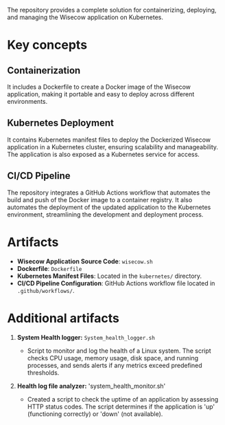The repository provides a complete solution for containerizing, deploying, and managing the Wisecow application on Kubernetes.

# Key concepts
## Containerization 
It includes a Dockerfile to create a Docker image of the Wisecow application, making it portable and easy to deploy across different environments.

## Kubernetes Deployment
It contains Kubernetes manifest files to deploy the Dockerized Wisecow application in a Kubernetes cluster, ensuring scalability and manageability. The application is also exposed as a Kubernetes service for access.

## CI/CD Pipeline
The repository integrates a GitHub Actions workflow that automates the build and push of the Docker image to a container registry. It also automates the deployment of the updated application to the Kubernetes environment, streamlining the development and deployment process.

# Artifacts
- **Wisecow Application Source Code**: `wisecow.sh`
- **Dockerfile**: `Dockerfile`
- **Kubernetes Manifest Files**: Located in the `kubernetes/` directory.
- **CI/CD Pipeline Configuration**: GitHub Actions workflow file located in `.github/workflows/`.

# Additional artifacts

1. **System Health logger:** `System_health_logger.sh`
   - Script to monitor and log the health of a Linux system. The script checks CPU usage, memory usage, disk space, and running processes, and sends alerts if any metrics exceed predefined thresholds.

2. **Health log file analyzer:** 'system_health_monitor.sh'
   - Created a script to check the uptime of an application by assessing HTTP status codes. The script determines if the application is 'up' (functioning correctly) or 'down' (not available).
